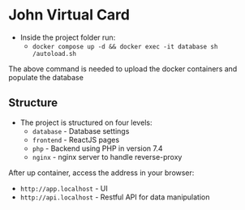 # John Virtual Card

- Inside the project folder run:
     - `docker compose up -d && docker exec -it database sh /autoload.sh`

The above command is needed to upload the docker containers and populate the database

## Structure

- The project is structured on four levels:
     - `database` - Database settings
     - `frontend` - ReactJS pages
     - `php` - Backend using PHP in version 7.4
     - `nginx` - nginx server to handle reverse-proxy

After up container, access the address in your browser:
- `http://app.localhost` - UI
- `http://api.localhost` - Restful API for data manipulation